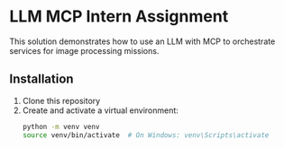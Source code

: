 # LLM MCP Intern Assignment

This solution demonstrates how to use an LLM with MCP to orchestrate services for image processing missions.

## Installation

1. Clone this repository
2. Create and activate a virtual environment:
   ```bash
   python -m venv venv
   source venv/bin/activate  # On Windows: venv\Scripts\activate
   ```
